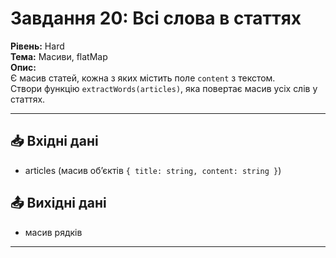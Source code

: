 # Завдання 20: Всі слова в статтях  

**Рівень:** Hard  
**Тема:** Масиви, flatMap  
**Опис:**  
Є масив статей, кожна з яких містить поле `content` з текстом.  
Створи функцію `extractWords(articles)`, яка повертає масив усіх слів у статтях.  

---

## 📥 Вхідні дані
- articles (масив об’єктів `{ title: string, content: string }`)

## 📤 Вихідні дані
- масив рядків  

---